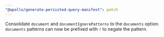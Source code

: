 ```yaml
---
"@apollo/generate-persisted-query-manifest": patch
---
```


Consolidate `document` and `documentIgnorePatterns` to the `documents` option. `documents` patterns can now be prefixed with `!` to negate the pattern.
